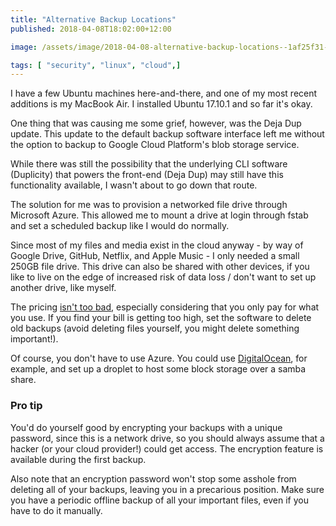 ```yaml
---
title: "Alternative Backup Locations"
published: 2018-04-08T18:02:00+12:00

image: /assets/image/2018-04-08-alternative-backup-locations--1af25f31-2bab-4d06-b33d-c32281b37bc4.png

tags: [ "security", "linux", "cloud",]
---
```


I have a few Ubuntu machines here-and-there, and one of my most recent additions is my MacBook Air. I installed Ubuntu 17.10.1 and so far it's okay.

One thing that was causing me some grief, however, was the Deja Dup update. This update to the default backup software interface left me without the option to backup to Google Cloud Platform's blob storage service.

While there was still the possibility that the underlying CLI software (Duplicity) that powers the front-end (Deja Dup) may still have this functionality available, I wasn't about to go down that route.

The solution for me was to provision a networked file drive through Microsoft Azure. This allowed me to mount a drive at login through fstab and set a scheduled backup like I would do normally.

Since most of my files and media exist in the cloud anyway - by way of Google Drive, GitHub, Netflix, and Apple Music - I only needed a small 250GB file drive. This drive can also be shared with other devices, if you like to live on the edge of increased risk of data loss / don't want to set up another drive, like myself.

The pricing [isn't too bad](https://azure.microsoft.com/en-us/pricing/details/storage/files/), especially considering that you only pay for what you use. If you find your bill is getting too high, set the software to delete old backups (avoid deleting files yourself, you might delete something important!).

Of course, you don't have to use Azure. You could use [DigitalOcean](https://m.do.co/c/f8ffd8a5f356), for example, and set up a droplet to host some block storage over a samba share.

### Pro tip

You'd do yourself good by encrypting your backups with a unique password, since this is a network drive, so you should always assume that a hacker (or your cloud provider!) could get access. The encryption feature is available during the first backup.

Also note that an encryption password won't stop some asshole from deleting all of your backups, leaving you in a precarious position. Make sure you have a periodic offline backup of all your important files, even if you have to do it manually.
